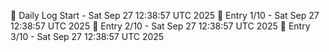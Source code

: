 📅 Daily Log Start - Sat Sep 27 12:38:57 UTC 2025
📌 Entry 1/10 - Sat Sep 27 12:38:57 UTC 2025
📌 Entry 2/10 - Sat Sep 27 12:38:57 UTC 2025
📌 Entry 3/10 - Sat Sep 27 12:38:57 UTC 2025
